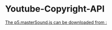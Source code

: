 # Youtube-Copyright-API

[The p5.masterSound.js can be downloaded from :](https://p5js.org/download/support.html)
